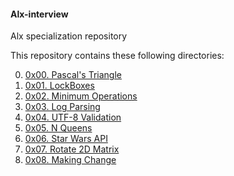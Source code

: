 #### Alx-interview
Alx specialization repository

This repository contains these following directories:

0. [0x00. Pascal's Triangle](https://github.com/8srael/alx-interview/tree/master/0x00-pascal_triangle)
1. [0x01. LockBoxes](https://github.com/8srael/alx-interview/tree/master/0x01-lockboxes.py)
2. [0x02. Minimum Operations](https://github.com/8srael/alx-interview/tree/master/0x02-minimum_operations)
3. [0x03. Log Parsing](https://github.com/8srael/alx-interview/tree/master/0x03-log_parsing)
4. [0x04. UTF-8 Validation](https://github.com/8srael/alx-interview/tree/master/0x04-utf8_validation)
5. [0x05. N Queens](https://github.com/8srael/alx-interview/tree/master/0x05-nqueens)
6. [0x06. Star Wars API](https://github.com/8srael/alx-interview/tree/master/0x06-starwars_api)
7. [0x07. Rotate 2D Matrix](https://github.com/8srael/alx-interview/tree/master/0x07-rotate_2d_matrix)
8. [0x08. Making Change](https://github.com/8srael/alx-interview/tree/master/0x08-making_change)